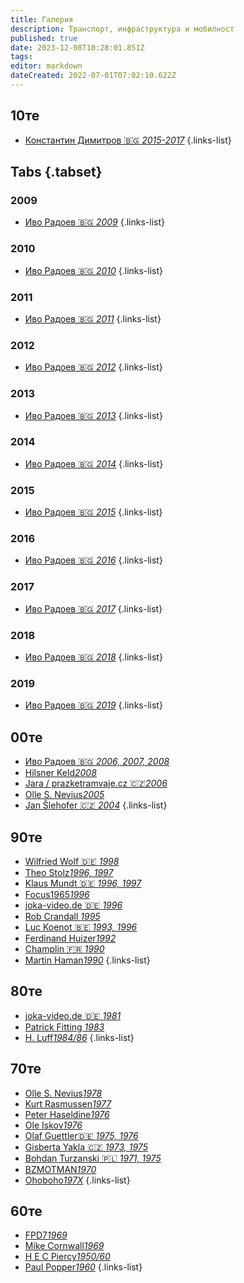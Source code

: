 ```yaml
---
title: Галерия
description: Транспорт, инфраструктура и мобилност
published: true
date: 2023-12-08T10:28:01.851Z
tags: 
editor: markdown
dateCreated: 2022-07-01T07:02:10.622Z
---
```


## 10те
- [Константин Димитров :bulgaria: *2015-2017*](/gallery/konstantin-dimitrov)
{.links-list}

## Tabs {.tabset}
### 2009
- [Иво Радоев :bulgaria: *2009*](/gallery/ivo-radoev-2009)
{.links-list}
### 2010
- [Иво Радоев :bulgaria: *2010*](/gallery/ivo-radoev-2010)
{.links-list}
### 2011
- [Иво Радоев :bulgaria: *2011*](/gallery/ivo-radoev-2011)
{.links-list}
### 2012
- [Иво Радоев :bulgaria: *2012*](/gallery/ivo-radoev-2012)
{.links-list}
### 2013
- [Иво Радоев :bulgaria: *2013*](/gallery/ivo-radoev-2013)
{.links-list}
### 2014
- [Иво Радоев :bulgaria: *2014*](/gallery/ivo-radoev-2014)
{.links-list}
### 2015
- [Иво Радоев :bulgaria: *2015*](/gallery/ivo-radoev-2015)
{.links-list}
### 2016
- [Иво Радоев :bulgaria: *2016*](/gallery/ivo-radoev-2016)
{.links-list}
### 2017
- [Иво Радоев :bulgaria: *2017*](/gallery/ivo-radoev-2017)
{.links-list}
### 2018
- [Иво Радоев :bulgaria: *2018*](/gallery/ivo-radoev-2018)
{.links-list}
### 2019
- [Иво Радоев :bulgaria: *2019*](/gallery/ivo-radoev-2019)
{.links-list}

## 00те
- [Иво Радоев :bulgaria: *2006, 2007, 2008*](/gallery/ivo-radoev-2006-2008)
- [Hilsner Keld*2008*](/gallery/hilsner-keld)
- [Jara / prazketramvaje.cz :czech_republic:*2006*](/gallery/jara-prazsketramvaje)
- [Olle S. Nevius*2005*](/gallery/olle-s-nevius-2005)
- [Jan Šlehofer :czech_republic: *2004*](/gallery/j-slehofer)
{.links-list}

## 90те
- [Wilfried Wolf :de: *1998*](/gallery/wilfried-wolf)
- [Theo Stolz*1996, 1997*](/gallery/theo-stolz)
- [Klaus Mundt :de: *1996, 1997*](/gallery/klaus-mundt)
- [Focus1965*1996*](/gallery/focus-1965)
- [joka-video.de :de: *1996*](/gallery/joka-video-de-1996)
- [Rob Crandall *1995*](/gallery/rob-crandall)
- [Luc Koenot :belgium: *1993, 1996*](/gallery/luc-koenot)
- [Ferdinand Huizer*1992*](/gallery/ferdinand-huizer)
- [Champlin :fr: *1990*](/gallery/champlin)
- [Martin Haman*1990*](/gallery/martin-haman)
{.links-list}

## 80те
- [joka-video.de :de: *1981*](/gallery/joka-video-de-1981)
- [Patrick Fitting *1983*](/gallery/patrick-fitting)
- [H. Luff*1984/86*](/gallery/h-luff)
{.links-list}


## 70те
- [Olle S. Nevius*1978*](/gallery/olle-s-nevius-1978)
- [Kurt Rasmussen*1977*](/gallery/kurt-rasmussen)
- [Peter Haseldine*1976*](/gallery/peter-haseldine)
- [Ole Iskov*1976*](/gallery/ole-iskov)
- [Olaf Guettler:de: *1975, 1976*](/gallery/olaf-guettler)
- [Gisberta Yakla :czech_republic: *1973, 1975*](/gallery/gisberta-yakla)
- [Bohdan Turzanski :poland: *1971, 1975*](/gallery/bohdan-turzanski)
- [BZMOTMAN*1970*](/gallery/bzmotman)
- [Ohoboho*197Х*](/gallery/ohoboho)
{.links-list}

## 60те
- [FPD7*1969*](/gallery/fpd7)
- [Mike Cornwall*1969*](/gallery/mike-cornwall)
- [H E C Piercy*1950/60*](/gallery/hec-piercy)
- [Paul Popper*1960*](/gallery/paul-popper)
{.links-list}
